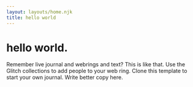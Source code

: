 ```yaml
---
layout: layouts/home.njk
title: hello world
---
```

# hello world.

Remember live journal and webrings and text? This is like that. 
Use the Glitch collections to add people to your web ring. Clone this template to start your
own journal. Write better copy here.